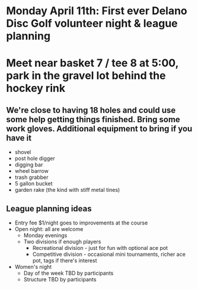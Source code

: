 # Monday April 11th: First ever Delano Disc Golf volunteer night & league planning
# Meet near basket 7 / tee 8 at 5:00, park in the gravel lot behind the hockey rink

## We're close to having 18 holes and could use some help getting things finished. Bring some work gloves. Additional equipment to bring if you have it

* shovel
* post hole digger
* digging bar
* wheel barrow
* trash grabber
* 5 gallon bucket
* garden rake (the kind with stiff metal tines)

## League planning ideas

* Entry fee $1/night goes to improvements at the course
* Open night: all are welcome
  * Monday evenings
  * Two divisions if enough players
    * Recreational division - just for fun with optional ace pot
    * Competitive division - occasional mini tournaments, richer ace pot, tags if there's interest
* Women's night
  * Day of the week TBD by participants
  * Structure TBD by participants
